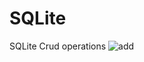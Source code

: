# SQLite
SQLite Crud operations
![add](https://user-images.githubusercontent.com/30998350/51237766-3321f700-199b-11e9-90e5-9741a4bfa9ad.png)
